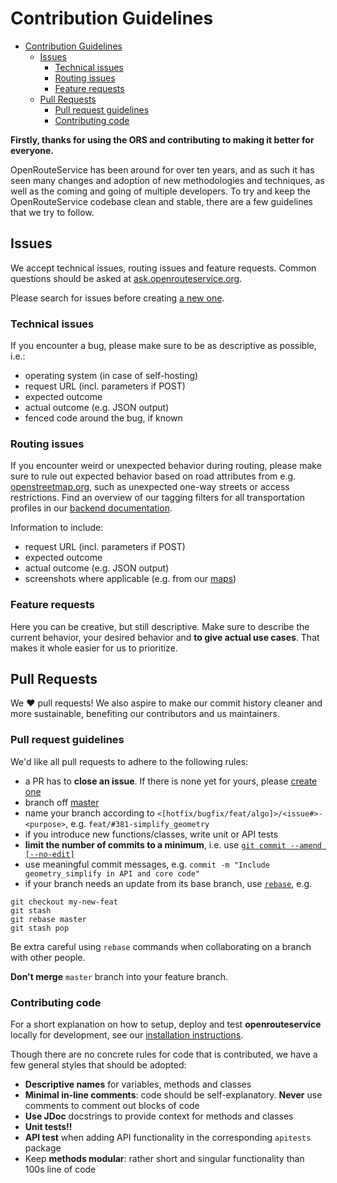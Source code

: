 # Contribution Guidelines

<!-- TOC depthFrom:1 depthTo:6 withLinks:1 updateOnSave:1 orderedList:0 -->

- [Contribution Guidelines](#contribution-guidelines)
	- [Issues](#issues)
		- [Technical issues](#technical-issues)
		- [Routing issues](#routing-issues)
		- [Feature requests](#feature-requests)
	- [Pull Requests](#pull-requests)
		- [Pull request guidelines](#pull-request-guidelines)
		- [Contributing code](#contributing-code)

<!-- /TOC -->

**Firstly, thanks for using the ORS and contributing to making it better for everyone.**

OpenRouteService has been around for over ten years, and as such it has seen many changes and adoption of new methodologies and techniques, as well as the coming and going of multiple developers. To try and keep the OpenRouteService codebase clean and stable, there are a few guidelines that we try to follow.

## Issues

We accept technical issues, routing issues and feature requests. Common questions should be asked at [ask.openrouteservice.org](https://ask.openrouteservice.org).

Please search for issues before creating [a new one](https://github.com/GIScience/openrouteservice/issues/new).

### Technical issues

If you encounter a bug, please make sure to be as descriptive as possible, i.e.:

- operating system (in case of self-hosting)
- request URL (incl. parameters if POST)
- expected outcome
- actual outcome (e.g. JSON output)
- fenced code around the bug, if known

### Routing issues

If you encounter weird or unexpected behavior during routing, please make sure to rule out expected behavior based on road attributes from e.g. [openstreetmap.org](https://openstreetmap.org/query), such as unexpected one-way streets or access restrictions. Find an overview of our tagging filters for all transportation profiles in our [backend documentation](https://GIScience.github.io/openrouteservice/documentation/Tag-Filtering.html).

Information to include:

- request URL (incl. parameters if POST)
- expected outcome
- actual outcome (e.g. JSON output)
- screenshots where applicable (e.g. from our [maps](https://maps.openrouteservice.org))

### Feature requests

Here you can be creative, but still descriptive. Make sure to describe the current behavior, your desired behavior and **to give actual use cases**. That makes it whole easier for us to prioritize.

## Pull Requests

We :heart: pull requests! We also aspire to make our commit history cleaner and more sustainable, benefiting our contributors and us maintainers.

### Pull request guidelines

We'd like all pull requests to adhere to the following rules:

- a PR has to **close an issue**. If there is none yet for yours, please [create one](https://github.com/GIScience/openrouteservice/issues/new)
- branch off [master](https://github.com/GIScience/openrouteservice/tree/master)
- name your branch according to `<[hotfix/bugfix/feat/algo]>/<issue#>-<purpose>`, e.g. `feat/#381-simplify_geometry`
- if you introduce new functions/classes, write unit or API tests
- **limit the number of commits to a minimum**, i.e. use [`git commit --amend [--no-edit]`](https://www.atlassian.com/git/tutorials/rewriting-history#git-commit--amend)
- use meaningful commit messages, e.g. `commit -m "Include geometry_simplify in API and core code"`
- if your branch needs an update from its base branch, use [`rebase`](https://blog.algolia.com/master-git-rebase/#rebasing-on-the-base-branch), e.g.

```
git checkout my-new-feat
git stash
git rebase master
git stash pop
```

Be extra careful using `rebase` commands when collaborating on a branch with other people.

**Don't merge** `master` branch into your feature branch.

### Contributing code

For a short explanation on how to setup, deploy and test **openrouteservice** locally for development, see our [installation instructions](https://GIScience.github.io/openrouteservice/installation/Building-from-Source).

Though there are no concrete rules for code that is contributed, we have a few general styles that should be adopted:

- **Descriptive names** for variables, methods and classes
- **Minimal in-line comments**: code should be self-explanatory. **Never** use comments to comment out blocks of code
- **Use JDoc** docstrings to provide context for methods and classes
- **Unit tests!!**
- **API test** when adding API functionality in the corresponding `apitests` package
- Keep **methods modular**: rather short and singular functionality than 100s line of code
